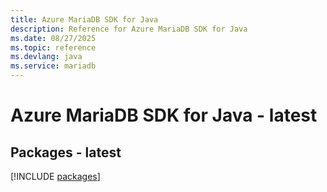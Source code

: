 ```yaml
---
title: Azure MariaDB SDK for Java
description: Reference for Azure MariaDB SDK for Java
ms.date: 08/27/2025
ms.topic: reference
ms.devlang: java
ms.service: mariadb
---
```

# Azure MariaDB SDK for Java - latest
## Packages - latest
[!INCLUDE [packages](mariadb-index.md)]